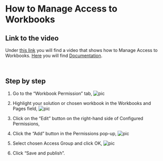 # How to Manage Access to Workbooks
## Link to the video

Under [this link](https://profitbasedocs.blob.core.windows.net/videos/Access%20Control%20-%20Manage%20access%20to%20Workbooks.mp4) you will find a video that shows how to Manage Access to Workbooks. [Here](../workbookperm.md) you will find [Documentation](../workbookperm.md).
<br/>

<br/>

## Step by step


1. Go to the “Workbook Permission” tab,
![pic](https://profitbasedocs.blob.core.windows.net/images/HTwbacc%20(1).png)

2. Highlight your solution or chosen workbook in the Workbooks and Pages field,
![pic](https://profitbasedocs.blob.core.windows.net/images/HTwbacc%20(2).png)


3. Click on the “Edit” button on the right-hand side of Configured Permissions,
4. Click the “Add” button in the Permissions pop-up,
![pic](https://profitbasedocs.blob.core.windows.net/images/HTwbacc%20(3).png)

1. Select chosen Access Group and click OK,
![pic](https://profitbasedocs.blob.core.windows.net/images/HTwbacc%20(4).png)

6. Click “Save and publish”.